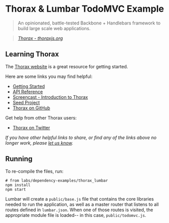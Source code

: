 # Thorax & Lumbar TodoMVC Example

> An opinionated, battle-tested Backbone + Handlebars framework to build large scale web applications.

> _[Thorax - thoraxjs.org](http://thoraxjs.org)_


## Learning Thorax

The [Thorax website](http://thoraxjs.org) is a great resource for getting started.

Here are some links you may find helpful:

* [Getting Started](http://thoraxjs.org/start.html)
* [API Reference](http://thoraxjs.org/api.html)
* [Screencast - Introduction to Thorax](http://vimeo.com/60230630)
* [Seed Project](https://github.com/walmartlabs/thorax-seed)
* [Thorax on GitHub](https://github.com/walmartlabs/thorax)

Get help from other Thorax users:

* [Thorax on Twitter](http://twitter.com/walmartlabs)

_If you have other helpful links to share, or find any of the links above no longer work, please [let us know](https://github.com/addyosmani/todomvc/issues)._


## Running

To re-compile the files, run:

	# from labs/dependency-examples/thorax_lumbar
	npm install
	npm start

Lumbar will create a `public/base.js` file that contains the core libraries needed to run the application, as well as a master router that listens to all routes defined in `lumbar.json`. When one of those routes is visited, the appropriate module file is loaded-- in this case, `public/todomvc.js`.
